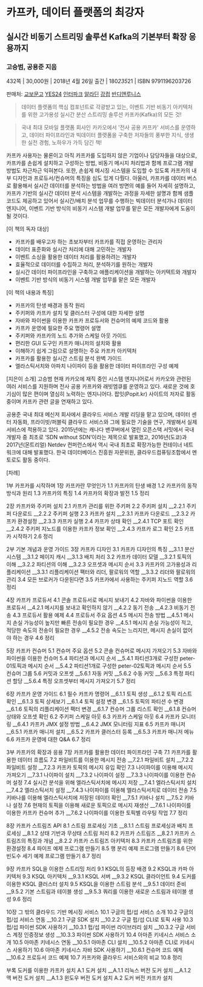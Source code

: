 # 카프카, 데이터 플랫폼의 최강자
## 실시간 비동기 스트리밍 솔루션 Kafka의 기본부터 확장 응용까지
### 고승범, 공용준 지음 

432쪽 | 30,000원 | 2018년 4월 26일 출간 | 180*235*21 | ISBN 9791196203726

판매처: [교보문고](http://www.kyobobook.co.kr/product/detailViewKor.laf?barcode=9791196203726) [YES24](http://www.yes24.com/24/goods/59789254) [인터파크](http://book.interpark.com/product/BookDisplay.do?_method=detail&sc.shopNo=0000400000&sc.prdNo=282814470) [알라딘](http://www.aladin.co.kr/shop/wproduct.aspx?ItemId=142100738) [강컴](http://www.kangcom.com/sub/view.asp?sku=201804170005) [반디앤루니스](http://www.bandinlunis.com/front/product/detailProduct.do?prodId=4168488)

>데이터 플랫폼의 핵심 컴포넌트로 각광받고 있는, 이벤트 기반 비동기 아키텍처를 위한 고가용성 실시간 분산 스트리밍 솔루션 카프카(Kafka)의 모든 것!

>국내 최대 모바일 플랫폼 회사인 카카오에서 '전사 공용 카프카' 서비스를 운영하고, 데이터 파이프라인과 빅데이터 플랫폼을 구축한 저자들의 풍부한 지식, 생생한 실전 경험, 노하우가 가득 담긴 책!

카프카 사용자는 물론이고 아직 카프카를 도입하지 않은 기업이나 담당자들을 대상으로, 카프카를 손쉽게 설치하고 구성하는 방법, 비동기 메시지 처리법과 함께 프로그램 개발 방법도 차근차근 익혀본다. 또한, 손쉽게 메시징 시스템을 도입할 수 있도록 카프카의 내부 디자인과 프로듀서/컨슈머의 특징을 심도 있게 다뤘다. 아울러, 카프카를 데이터 버스로 활용해서 실시간 데이터를 분석하는 방법을 여러 방면의 예를 들어 자세히 설명하고, 카프카 기반의 실시간 데이터 분석 시스템을 개발하는 과정을 자세한 설명과 함께 샘플코드도 제공하고 있어서 실시간/배치 분석 업무를 수행하는 빅데이터 분석가나 데이터 엔지니어, 이벤트 기반 방식의 비동기 시스템 개발 업무를 맡은 모든 개발자에게 도움이 될 것이다. 

[이 책의 독자 대상]
- 카프카를 배우고자 하는 초보자부터 카프카를 직접 운영하는 관리자
- 데이터 표준화와 실시간 처리에 대해 고민하는 개발자
- 이벤트 소싱을 활용한 데이터 처리를 활용하려는 개발자
- 효율적으로 데이터를 수집하고 처리, 분석하기를 원하는 개발자
- 실시간 데이터 파이프라인을 구축하고 애플리케이션을 개발하는 아키텍트와 개발자
- 이벤트 기반 방식의 비동기 시스템 개발 업무를 맡은 모든 개발자

[이 책의 내용과 특징]
- 카프카의 탄생 배경과 동작 원리
- 주키퍼와 카프카 설치 및 클러스터 구성에 대한 자세한 설명
- 자바와 파이썬을 이용한 카프카 프로듀서와 컨슈머의 예제 코드와 활용 
- 카프카 운영에 필요한 주요 명령어 설명
- 주키퍼와 카프카의 노드 추가와 스케일 아웃 가이드
- 편리한 GUI 도구인 카프카 매니저의 설치와 활용
- 이해하기 쉽게 그림으로 설명하는 주요 카프카 아키텍처
- 카프카를 활용한 실시간 스트림 분석 완벽 가이드
- 엘라스틱서치와 아파치 나이파이 등을 활용한 데이터 파이프라인 구성 예제

[지은이 소개]
고승범 
현재 카카오에 재직 중인 시스템 엔지니어로서 카카오와 관련된 여러 서비스를 지원하며 전사 공용 카프카와 래빗엠큐를 운영하고 있다. 새로운 것에 호기심이 많은 편이며 열심히 노력하는 엔지니어다. 팝잇(Popit.kr) 사이트의 저자로 활동 중이며 카프카 관련 글을 연재하고 있다. 

공용준 
국내 최대 메신저 회사에서 클라우드 서비스 개발 리딩을 맡고 있으며, 데이터 센터 자동화, 프라이빗/퍼블릭 클라우드 서비스와 그에 필요한 기술을 연구, 개발해서 실제 서비스에 적용하고 있다. 2015년에는 캐나다 밴쿠버에서 열린 오픈스택 서밋에서 국내 개발자 중 최초로 ‘SDN without SDN’이라는 제목으로 발표했고, 2016년(도쿄)과 2017년(몬트리얼) Netdev 컨퍼런스에서 역시 국내 최초로 확장가능한 컨테이너 네트워크에 대해 발표했다. 한국 데이터베이스 진흥원 자문위원, 클라우드컴퓨팅조합에서 멘토로도 활동 중이다. 

[차례]

1부 카프카를 시작하며
1장  카프카란 무엇인가
1.1  카프카의 탄생 배경
1.2  카프카의 동작 방식과 원리
1.3  카프카의 특징
1.4  카프카의 확장과 발전
1.5  정리

2장  카프카와 주키퍼 설치
2.1  카프카 관리를 위한 주키퍼
2.2  주키퍼 설치
__2.2.1  주키퍼 다운로드
__2.2.2  주키퍼 실행
2.3  카프카 설치
__2.3.1  카프카 다운로드
__2.3.2  카프카 환경설정
__2.3.3  카프카 실행
2.4  카프카 상태 확인
__2.4.1  TCP 포트 확인
__2.4.2  주키퍼 지노드를 이용한 카프카 정보 확인
__2.4.3  카프카 로그 확인
2.5  카프카 시작하기
2.6  정리

2부 기본 개념과 운영 가이드
3장  카프카 디자인
3.1  카프카 디자인의 특징 
__3.1.1  분산 시스템 
__3.1.2  페이지 캐시
__3.1.3  배치 처리
3.2  카프카 데이터 모델 
__3.2.1  토픽의 이해
__3.2.2  파티션의 이해
__3.2.3  오프셋과 메시지 순서
3.3  카프카의 고가용성과 리플리케이션
__3.3.1  리플리케이션 팩터와 리더, 팔로워의 역할
__3.3.2  리더와 팔로워의 관리
3.4  모든 브로커가 다운된다면
3.5  카프카에서 사용하는 주키퍼 지노드 역할
3.6  정리

4장  카프카 프로듀서
4.1  콘솔 프로듀서로 메시지 보내기
4.2  자바와 파이썬을 이용한 프로듀서
__4.2.1 메시지를 보내고 확인하지 않기
__4.2.2 동기 전송
__4.2.3 비동기 전송
4.3  프로듀서 활용 예제
4.4  프로듀서 주요 옵션
4.5  메시지 전송 방법
__4.5.1  메시지 손실 가능성이 높지만 빠른 전송이 필요한 경우
__4.5.1  메시지 손실 가능성이 적고, 적당한 속도의 전송이 필요한 경우
__4.5.2  전송 속도는 느리지만, 메시지 손실이 없어야 하는 경우
4.6  정리

5장  카프카 컨슈머
5.1  컨슈머 주요 옵션
5.2  콘솔 컨슈머로 메시지 가져오기
5.3  자바와 파이썬을 이용한 컨슈머
5.4  파티션과 메시지 순서
__5.4.1  파티션3개로 구성한 peter-01토픽과 메시지 순서
__5.4.2  파티션1개로 구성한 peter-02토픽과 메시지 순서
5.5  컨슈머 그룹
5.6  커밋과 오프셋
__5.6.1  자동 커밋
__5.6.2  수동 커밋
__5.6.3  특정 파티션 할당
__5.6.4  특정 오프셋부터 메시지 가져오기
5.7  정리

6장  카프카 운영 가이드
6.1  필수 카프카 명령어
__6.1.1  토픽 생성 
__6.1.2  토픽 리스트 확인
__6.1.3  토픽 상세보기
__6.1.4  토픽 설정 변경
__6.1.5  토픽의 파티션 수 변경
__6.1.6  토픽의 리플리케이션 팩터 변경
__6.1.7  컨슈머 그룹 리스트 확인
__6.1.8  컨슈머 상태와 오프셋 확인
6.2  주키퍼 스케일 아웃
6.3  카프카 스케일 아웃
6.4  카프카 모니터링
__6.4.1  카프카 JMX 설정 방법
__6.4.2  JMX 모니터링 지표
6.5  카프카 매니저
__6.5.1  카프카 매니저 설치
__6.5.2  카프카 클러스터 등록
__6.5.3  카프카 매니저 메뉴 
6.6  카프카 운영에 대한 Q&A
6.7  정리

3부 카프카의 확장과 응용
7장  카프카를 활용한 데이터 파이프라인 구축
7.1  카프카를 활용한 데이터 흐름도
7.2  파일비트를 이용한 메시지 전송
__7.2.1  파일비트 설치
__7.2.2  파일비트 설정
__7.2.3  카프카 토픽의 메시지 유입 확인
7.3  나이파이를 이용해 메시지 가져오기
__7.3.1  나이파이 설치
__7.3.2  나이파이 설정
__7.3.3  나이파이를 이용한 컨슈머 설정
7.4  실시간 분석을 위해 엘라스틱서치에 메시지 저장
__7.4.1  엘라스틱서치 설치
__7.4.2  엘라스틱서치 설정
__7.4.3  나이파이를 이용해 엘라스틱서치로 데이터 전송
7.5  키바나를 이용해 엘라스틱서치에 저장된 데이터 확인
__7.5.1  키바나 설치
__7.5.2  키바나 설정
7.6  현재의 토픽을 이용해 새로운 토픽으로 메시지 재생산
__7.6.1  나이파이를 이용한 카프카 컨슈머 추가
__7.6.2  나이파이를 이용한 토픽별 라우팅 작업
7.7  정리

8장 카프카 스트림즈 API
8.1  스트림 프로세싱 기초
__8.1.1  스트림 프로세싱과 배치 프로세싱
__8.1.2  상태 기반과 무상태 스트림 처리
8.2  카프카 스트림즈
__8.2.1  카프카 스트림즈의 특징과 개념
__8.2.2  카프카 스트림즈 아키텍처
8.3  카프카 스트림즈를 위한 환경설정
8.4  파이프 예제 프로그램 만들기 
8.5  행 분리 예제 프로그램 만들기
8.6  단어 빈도수 세기 예제 프로그램 만들기
8.7  정리

9장  카프카 SQL을 이용한 스트리밍 처리
9.1  KSQL의 등장 배경
9.2  KSQL과 카파 아키텍처
9.3  KSQL 아키텍처
__9.3.1  KSQL 서버
__9.3.2  KSQL 클라이언트
9.4  도커를 이용한 KSQL 클러스터 설치
9.5  KSQL을 이용한 스트림 분석
__9.5.1  데이터 준비
__9.5.2  기본 스트림과 테이블 생성
__9.5.3  쿼리를 이용한 새로운 스트림과 테이블 생성
9.6  정리

10장  그 밖의 클라우드 기반 메시징 서비스
10.1  구글의 펍/섭 서비스 소개
10.2  구글의 펍/섭 서비스 연동
__10.2.1  구글 SDK 설치
__10.2.2  구글 펍/섭 CLI로 토픽 사용
10.3  펍/섭 파이썬 SDK 사용하기
__10.3.1  펍/섭 파이썬 라이브러리 설치
__10.3.2  구글 서비스 계정 인증정보 생성
__10.3.3  파이썬 SDK 사용하기
10.4  아마존 키네시스 서비스 소개
10.5  아마존 키네시스 연동
__10.5.1  아마존 CLI 설치
__10.5.2  아마존 CLI로 키네시스 사용하기
10.6  아마존 키네시스 자바 SDK 사용하기
__10.6.1  컨슈머 코드 예제
__10.6.2  프로듀서 코드 예제
10.7  카프카와 클라우드 서비스와의 비교
10.8  정리

부록 도커를 이용한 카프카 설치
A.1  도커 설치
__A.1.1  리눅스 버전 도커 설치
__A.1.2  맥 버전 도커 설치
__A.1.3  윈도우 버전 도커 설치
A.2  도커 버전 카프카 설치

